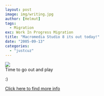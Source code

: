 ```yaml
---
layout: post
image: img/writing.jpg
author: [Helmut]
tags:
  - Migration
exc: Work In Progress Migration
title: "Macromedia Studio 8 its out today!"
date: "2005-09-13"
categories: 
  - "justcuz"
---
```


![](images/box_s8_130x137.jpg)  
Time to go out and play

:)

[Click here to find more info](http://www.macromedia.com/software/studio/?promoid=BSOT)
